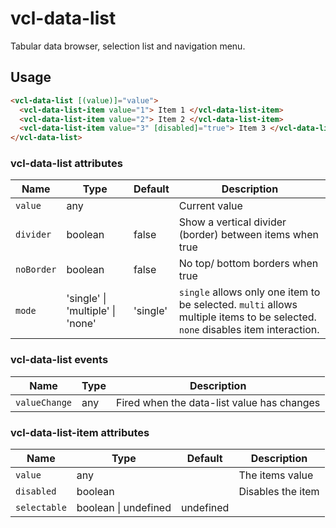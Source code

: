 # vcl-data-list

Tabular data browser, selection list and navigation menu.

## Usage

```html
<vcl-data-list [(value)]="value">
  <vcl-data-list-item value="1"> Item 1 </vcl-data-list-item>
  <vcl-data-list-item value="2"> Item 2 </vcl-data-list-item>
  <vcl-data-list-item value="3" [disabled]="true"> Item 3 </vcl-data-list-item>
</vcl-data-list>
```

### vcl-data-list attributes

| Name       | Type                             | Default  | Description                                                                                                                   |
| ---------- | -------------------------------- | -------- | ----------------------------------------------------------------------------------------------------------------------------- |
| `value`    | any                              |          | Current value                                                                                                                 |
| `divider`  | boolean                          | false    | Show a vertical divider (border) between items when true                                                                      |
| `noBorder` | boolean                          | false    | No top/ bottom borders when true                                                                                              |
| `mode`     | 'single' \| 'multiple' \| 'none' | 'single' | `single` allows only one item to be selected. `multi` allows multiple items to be selected. `none` disables item interaction. |

### vcl-data-list events

| Name          | Type | Description                                |
| ------------- | ---- | ------------------------------------------ |
| `valueChange` | any  | Fired when the data-list value has changes |

### vcl-data-list-item attributes

| Name         | Type                 | Default   | Description       |
| ------------ | -------------------- | --------- | ----------------- |
| `value`      | any                  |           | The items value   |
| `disabled`   | boolean              |           | Disables the item |
| `selectable` | boolean \| undefined | undefined |
